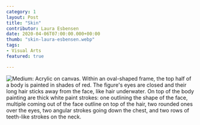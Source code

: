 ```yaml
---
category: 1
layout: Post
title: "Skin"
contributor: Laura Esbensen
date: 2020-04-06T07:00:00.000+00:00
thumb: "skin-laura-esbensen.webp"
tags: 
- Visual Arts
featured: true

---
```

<div class="center">
    <img src="{{ site.baseurl }}/uploads/1/skin-laura-esbensen.jpg" 
        alt="Medium: Acrylic on canvas. Within an oval-shaped frame, the top half of a body is painted in shades of red. The figure's eyes are closed and their long hair sticks away from the face, like hair underwater. On top of the body painting are thick white paint strokes: one outlining the shape of the face, multiple coming out of the face outline on top of the hair, two rounded ones over the eyes, two angular strokes going down the chest, and two rows of teeth-like strokes on the neck.">
</div>